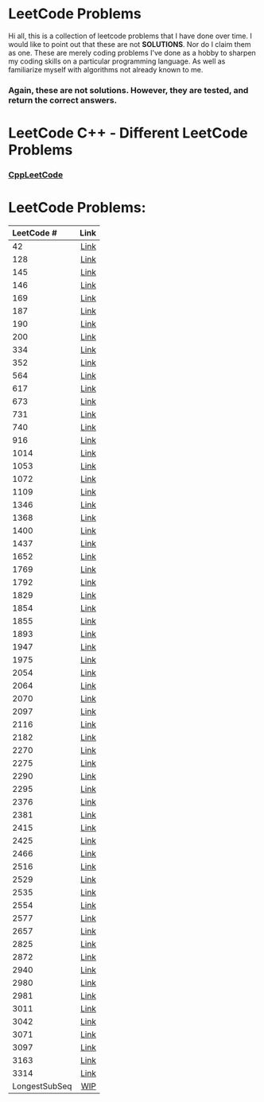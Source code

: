 # LeetCode Problems
Hi all, this is a collection of leetcode problems that I have done over time. I would like to point out that these are not **SOLUTIONS**.
Nor do I claim them as one. These are merely coding problems I've done as a hobby to sharpen my coding skills on a particular programming language.
As well as familiarize myself with algorithms not already known to me.

### **Again, these are not solutions. However, they are tested, and return the correct answers.**

# LeetCode C++ - Different LeetCode Problems
### [CppLeetCode](https://github.com/tsistoza/CppLeetCode)

# LeetCode Problems:
| LeetCode # | Link                              |
| :---       |                               ---:|
| 42 | [Link](https://github.com/tsistoza/CSharpLeetCodes/blob/c15bf2e9b8e0ef724c1bda2bb331998c4e633683/TrapWater/TrapWater.cs) |
| 128 | [Link](https://github.com/tsistoza/CSharpLeetCodes/blob/527ebabcfb1a1a7310ae41888cf93c52e780702b/LongestConsecutive/LongestConsecutive.cs) |
| 145 | [Link](https://github.com/tsistoza/CSharpLeetCodes/blob/58c0108ebd39a3b2161f33e0b6d8e61c87e098c7/BSTPostOrder/BSTPostOrder.cs) |
| 146 | [Link](https://github.com/tsistoza/CSharpLeetCodes/blob/ebe80dbeccf20ceb3697e342f2bd7542e873d704/LRUCache/LRUCache.cs) |
| 169 | [Link](https://github.com/tsistoza/CSharpLeetCodes/blob/1a83dfb385a8cbeeaa2500500674c5ec156bde14/MajorityElement/MajorityElement.cs) |
| 187 | [Link](https://github.com/tsistoza/CSharpLeetCodes/blob/bee1a38ec1b4ef1d0948c22db1ef7435c7348921/RepeatedDNA/RepeatedDNA.cs) |
| 190 | [Link](https://github.com/tsistoza/CSharpLeetCodes/blob/f3d2ba5531d1708740942339b3c56594031afd6a/ReverseBits/ReverseBits.cs) |
| 200 | [Link](https://github.com/tsistoza/CSharpLeetCodes/blob/73d9a9cc3b1978a725940f5bf96dff1fb223fb4d/ContainVirus/NumberOfIslands.cs) |
| 334 | [Link](https://github.com/tsistoza/CSharpLeetCodes/blob/5e1310b827f343f7b0893dddbcada17dcf6ae73b/IncreasingTriplet/IncreasingTriplet.cs) |
| 352 | [Link](https://github.com/tsistoza/CSharpLeetCodes/blob/b06e9a3d00f11a05d3416e5a4dd0118f6160101f/DisjointIntervals/DisjointIntervals.cs) |
| 564 | [Link](https://github.com/tsistoza/CSharpLeetCodes/blob/ac1ab1d886411de33b1df26c131a16bcdcc3370e/ClosestPalindrome/ClosestPalindrome.cs) |
| 617 | [Link](https://github.com/tsistoza/CSharpLeetCodes/blob/89d90911f97fd25e048bbcaa2ce927dee3adeb47/MergeTwoBT/MergeTwoBT.cs) |
| 673 | [Link](https://github.com/tsistoza/CSharpLeetCodes/blob/a8f5347242d22925e97a5559b56fa3d82c7a75a8/CSharpDynProg/numLongSubseq/numLongSubseq.cs) |
| 731 | [Link](https://github.com/tsistoza/CSharpLeetCodes/blob/31f95dcad2fa568b180a1eee5004b7af4b3092fd/MyCalendarII/MyCalendarII.cs) |
| 740 | [Link](https://github.com/tsistoza/CSharpLeetCodes/blob/0ba8696cbb79e5da80ad82569d737e229b1d5c8a/CSharpDynProg/DeleteEarn/DeleteEarn.cs) |
| 916 | [Link](https://github.com/tsistoza/CSharpLeetCodes/blob/18db43414c9775ae0da890e78edac3b1fcfa5d6d/WordSubsets/WordSubsets.cs) |
| 1014 | [Link](https://github.com/tsistoza/CSharpLeetCodes/blob/bd26f677023e74bec9f9b56cf67009b020f696a2/SightSeeingPairs/SightSeeingPairs.cs) |
| 1053 | [Link](https://github.com/tsistoza/CSharpLeetCodes/blob/7daf6dbcd499b766e47f643e7e101c98f7235eab/XorPairs/PrevPermutation.cs) |
| 1072 | [Link](https://github.com/tsistoza/CSharpLeetCodes/blob/5da401a7552783ac180d6e3baffc49986851e200/FlipColumns/FlipColumns.cs) |
| 1109 | [Link](https://github.com/tsistoza/CSharpLeetCodes/blob/1573e03af897fafbf395af5eadd0b308ffe2ddac/FlightBooking/FlightBooking.cs) |
| 1346 | [Link](https://github.com/tsistoza/CSharpLeetCodes/blob/042217eef684f2d99dde66c32abf803cb535069b/CheckNDouble/CheckNDouble.cs) |
| 1368 | [Link](https://github.com/tsistoza/CSharpLeetCodes/blob/fb32ef4266af67c7a6b69a8aee7e25da5ea6838c/FollowSigns/FollowSigns.cs) |
| 1400 | [Link](https://github.com/tsistoza/CSharpLeetCodes/blob/109932ed667bfa9f1110cf331149eed13dc2622b/ConstructKPalin/ConstructKPalin.cs) |
| 1437 | [Link](https://github.com/tsistoza/CSharpLeetCodes/blob/58c0108ebd39a3b2161f33e0b6d8e61c87e098c7/KLengthApart/KLengthApart.cs) |
| 1652 | [Link](https://github.com/tsistoza/CSharpLeetCodes/blob/4e4186ba9ee644e2f294da2148f2f4be35150129/DefuseTheBomb/DefuseTheBomb.cs) |
| 1769 | [Link](https://github.com/tsistoza/CSharpLeetCodes/blob/b88a61391224aa7dfed2bc36a26d44f5fa4d172f/MoveBallsToBox/MoveBallsToBox.cs) |
| 1792 | [Link](https://github.com/tsistoza/CSharpLeetCodes/blob/0f2889f3955f0684ebeb5de7c8463ebb4ed2b519/MaxAvgRatio/MaxAvgRatio.cs) |
| 1829 | [Link](https://github.com/tsistoza/CSharpLeetCodes/blob/4147be754fcf548a9f9fd32e3c1877d412442331/MaxXor/MaxXor.cs) |
| 1854 | [Link](https://github.com/tsistoza/CSharpLeetCodes/blob/13392c6eb3ec8fd71e5a6422cdcb1f42f7086984/MaximumPopulation/MaximumPopulation.cs) |
| 1855 | [Link](https://github.com/tsistoza/CSharpLeetCodes/blob/e71c419b81afbb35dc7cf3389004a53877ca0d20/MaxDistBetweenVals/MaxDistBetweenVals.cs) |
| 1893 | [Link](https://github.com/tsistoza/CSharpLeetCodes/blob/a67aeedb3754fe7e6e6337413f89b93b0972d6c3/CheckIntegerRange/CheckIntegerRange.cs) |
| 1947 | [Link](https://github.com/tsistoza/CSharpLeetCodes/blob/05a8b953dcbc6ebfbd3cfec28fa9b4f6d2d79be9/MaxCompatibality/MaxCompatibility.cs) |
| 1975 | [Link](https://github.com/tsistoza/CSharpLeetCodes/blob/728bbcbe6f3fd94ea141da7e108a72b14a6eb42f/MaximumMatrixSum/MaxMatrixSum.cs) |
| 2054 | [Link](https://github.com/tsistoza/CSharpLeetCodes/blob/a181dff628cd8ba1797b0a8f2108fb00f5026aa4/TwoBestEvents/TwoBestEvents.cs) |
| 2064 | [Link](https://github.com/tsistoza/CSharpLeetCodes/blob/103299b647beae0d95cc1ad9182a35fe12f17ccf/MinimizedMaximum/MinimizedMaximum.cs) |
| 2070 | [Link](https://github.com/tsistoza/CSharpLeetCodes/blob/308fabfa02a6e8850777f351389847b442c3a1a1/CSharpDynProg/MaximumBeauty/MaximumBeauty.cs) |
| 2097 | [Link](https://github.com/tsistoza/CSharpLeetCodes/blob/f11b79030cdbd5169a133d912184986fd19f0a7b/ValidArrangement/ValidArrangement.cs) |
| 2116 | [Link](https://github.com/tsistoza/CSharpLeetCodes/blob/52c64a1727aa2cdc731059601c06ee3e87369f5a/ParenValid/ParenValid.cs) |
| 2182 | [Link](https://github.com/tsistoza/CSharpLeetCodes/blob/4cbaf1dd984a2f8bcc24df7e7ae7a3f134fb36d7/ConstructStr/ConstructStr.cs) |
| 2270 | [Link](https://github.com/tsistoza/CSharpLeetCodes/blob/833b3d5ed1bfa7b0a1ee46dc13084ce3523bed22/NumSplitArr/NumSplitArr.cs) |
| 2275 | [Link](https://github.com/tsistoza/CSharpLeetCodes/blob/2ce30da5d0f1e662c794888938da655228d94876/CSharpDynProg/LargestComb/LargestComb.cs) |
| 2290 | [Link](https://github.com/tsistoza/CSharpLeetCodes/blob/23cfb6a7c665e89ddd5c718add82177689fffb24/MinimumObstacle/MinimumObstacle.cs) |
| 2295 | [Link](https://github.com/tsistoza/CSharpLeetCodes/blob/d78434c1d491f9862064ffeccd13f48dcb38dd1b/ArrayChange/ArrayChange.cs) |
| 2376 | [Link](https://github.com/tsistoza/CSharpLeetCodes/blob/db2d01e071ff4d7e4e538464723b96541213b4be/CountSpecialInt/CountSpecialInt.cs) |
| 2381 | [Link](https://github.com/tsistoza/CSharpLeetCodes/blob/1bc61723ce36e93a601106809cd1a15c804e0026/ShiftLettersII/ShiftLettersII.cs) |
| 2415 | [Link](https://github.com/tsistoza/CSharpLeetCodes/blob/53005eac56a5a74ef35791d7dfda152d00b081e2/ReverseOddBT/ReverseOddBT.cs) |
| 2425 | [Link](https://github.com/tsistoza/CSharpLeetCodes/blob/03995b5b18cca3cd7109ef1e97201863beceadec/XorAllNums/XorAllNums.cs) |
| 2466 | [Link](https://github.com/tsistoza/CSharpLeetCodes/blob/040d430b04d5f35742bb20e097046910ba2bd9a8/CountGoodStr/CountGoodStr.cs) |
| 2516 | [Link](https://github.com/tsistoza/CSharpLeetCodes/blob/0c68ceb9189bca6aece26956db4b8826dede5070/TakeCharacters/TakeCharacters.cs) |
| 2529 | [Link](https://github.com/tsistoza/CSharpLeetCodes/blob/3663c877f869daaee874ad1bad81b4b038f467b5/MaxCountPosNeg/MaxCountPosNeg.cs) |
| 2535 | [Link](https://github.com/tsistoza/CSharpLeetCodes/blob/fca5b69f1f9564ee6827d8115264c8a46518dfe7/DifferenceOfSum/DifferenceOfSum.cs) |
| 2554 | [Link](https://github.com/tsistoza/CSharpLeetCodes/blob/b02dc0039458d634bdfdfc411b444485e883440d/_CSharpDynProg/MaxNumChoose/MaxNumChoose.cs) |
| 2577 | [Link](https://github.com/tsistoza/CSharpLeetCodes/blob/9931865419dd968d258ba52d97620848d722e15d/MinTimeToCell/MinTimeToCell.cs) |
| 2657 | [Link](https://github.com/tsistoza/CSharpLeetCodes/blob/8798ccb7a0c4e51a76b0330617b5b757b3fab4a3/FindThePrefix/FindThePrefix.cs) |
| 2825 | [Link](https://github.com/tsistoza/CSharpLeetCodes/blob/c7d025582acd8ce780aafa36164278bf011360e1/MakeSubseq/MakeSubseq.cs) |
| 2872 | [Link](https://github.com/tsistoza/CSharpLeetCodes/blob/e5ac6d57c3c6bddb18389613e4e100f9bbd12714/MaxKDivisible/MaxKDivisible.cs) |
| 2940 | [Link](https://github.com/tsistoza/CSharpLeetCodes/blob/d2df336b8a98bcf2f536443b90e98e4c350ca23b/FindBuilding/FindBuilding.cs) |
| 2980 | [Link](https://github.com/tsistoza/CSharpLeetCodes/blob/447a22495ac69d531fc694d32e0faadef83a65cd/HasTrailingZeros/HasTrailingZeros.cs) |
| 2981 | [Link](https://github.com/tsistoza/CSharpLeetCodes/blob/d93be3bbce02c9095d4ff9dc6af1a1c0ab4bbfac/LongSubstringThrice/LongSubstringThrice.cs) |
| 3011 | [Link](https://github.com/tsistoza/CSharpLeetCodes/blob/52090fe65559fd7413900e66f63bcef5d62b0d69/BitArraySort/BitArraySort.cs) |
| 3042 | [Link](https://github.com/tsistoza/CSharpLeetCodes/blob/ed1fc93dcb47a193111584085564cfbe90049ad6/PrefixSuffixPairs/PrefixSuffixPairs.cs) |
| 3071 | [Link](https://github.com/tsistoza/CSharpLeetCodes/blob/c2b491bc100a2edbaf95a793cc3b508359e842aa/LetterY/LetterY.cs) |
| 3097 | [Link](https://github.com/tsistoza/CSharpLeetCodes/blob/f6a5643032c6acf0fb638f4861a59fe063bb7cd0/minSubarray/minSubarray.cs) |
| 3163 | [Link](https://github.com/tsistoza/CSharpLeetCodes/blob/c5d19ada0b5374363d35532ead47360bbe448a98/StringCompIII/StringCompIII.cs) |
| 3314 | [Link](https://github.com/tsistoza/CSharpLeetCodes/blob/71399b2369fc70dcc4d84d02f6c2adbd0dbfc03c/MinBitwiseArray/MinBitwiseArray.cs) |
| LongestSubSeq | [WIP]() |